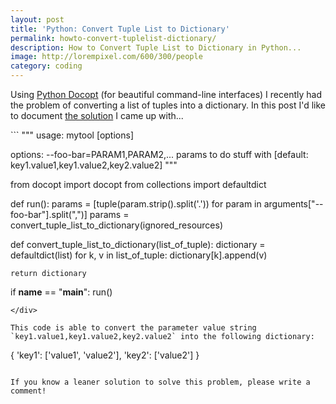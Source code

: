 ```yaml
---
layout: post
title: 'Python: Convert Tuple List to Dictionary'
permalink: howto-convert-tuplelist-dictionary/
description: How to Convert Tuple List to Dictionary in Python...
image: http://lorempixel.com/600/300/people
category: coding
---
```


Using [Python Docopt](https://github.com/docopt/docopt) (for beautiful command-line interfaces) I recently had the problem of converting a list of tuples into a dictionary. In this post I'd like to document [the solution](https://gist.github.com/jbspeakr/c7c4fcb9ee143cf7e9eb) I came up with...

<div class="wide">
```
"""
usage:
    mytool [options]

options:
    --foo-bar=PARAM1,PARAM2,... params to do stuff with
        [default: key1.value1,key1.value2,key2.value2]
"""

from docopt import docopt
from collections import defaultdict


def run():
    params = [tuple(param.strip().split('.')) for param in arguments["--foo-bar"].split(",")]
    params = convert_tuple_list_to_dictionary(ignored_resources)

def convert_tuple_list_to_dictionary(list_of_tuple):
    dictionary = defaultdict(list)
    for k, v in list_of_tuple:
        dictionary[k].append(v)

    return dictionary

if __name__ == "__main__":
    run()
```
</div>

This code is able to convert the parameter value string `key1.value1,key1.value2,key2.value2` into the following dictionary:

```
{
	'key1': ['value1', 'value2'],
    'key2': ['value2']
}
```

If you know a leaner solution to solve this problem, please write a comment!
